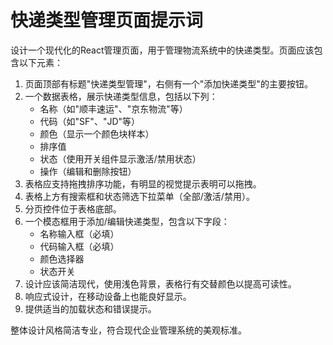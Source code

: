 # 快递类型管理页面提示词

设计一个现代化的React管理页面，用于管理物流系统中的快递类型。页面应该包含以下元素：

1. 页面顶部有标题"快递类型管理"，右侧有一个"添加快递类型"的主要按钮。
2. 一个数据表格，展示快递类型信息，包括以下列：
   - 名称（如"顺丰速运"、"京东物流"等）
   - 代码（如"SF"、"JD"等）
   - 颜色（显示一个颜色块样本）
   - 排序值
   - 状态（使用开关组件显示激活/禁用状态）
   - 操作（编辑和删除按钮）
3. 表格应支持拖拽排序功能，有明显的视觉提示表明可以拖拽。
4. 表格上方有搜索框和状态筛选下拉菜单（全部/激活/禁用）。
5. 分页控件位于表格底部。
6. 一个模态框用于添加/编辑快递类型，包含以下字段：
   - 名称输入框（必填）
   - 代码输入框（必填）
   - 颜色选择器
   - 状态开关
7. 设计应该简洁现代，使用浅色背景，表格行有交替颜色以提高可读性。
8. 响应式设计，在移动设备上也能良好显示。
9. 提供适当的加载状态和错误提示。

整体设计风格简洁专业，符合现代企业管理系统的美观标准。 